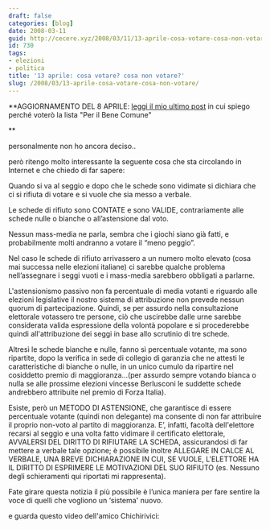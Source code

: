 ```yaml
---
draft: false
categories: [blog]
date: 2008-03-11
guid: http://cecere.xyz/2008/03/11/13-aprile-cosa-votare-cosa-non-votare/
id: 730
tags:
- elezioni
- politica
title: '13 aprile: cosa votare? cosa non votare?'
slug: /2008/03/13-aprile-cosa-votare-cosa-non-votare/
---
```


**AGGIORNAMENTO DEL 8 APRILE: [leggi il mio ultimo post](http://cecere.xyz/2008/04/08/cosa-votare-ecco-la-mia-dichiarazione-di-voto/) in cui spiego perché voterò la lista "Per il Bene Comune"
  
** 

personalmente non ho ancora deciso..
  
però ritengo molto interessante la seguente cosa che sta circolando in Internet e che chiedo di far sapere:

Quando si va al seggio e dopo che le schede sono vidimate si dichiara che ci si rifiuta di votare e si vuole che sia messo a verbale.
  
Le schede di rifiuto sono CONTATE e sono VALIDE, contrariamente alle schede nulle o bianche o all’astensione dal voto.
  
Nessun mass-media ne parla, sembra che i giochi siano già fatti, e probabilmente molti andranno a votare il “meno peggio”.
  
Nel caso le schede di rifiuto arrivassero a un numero molto elevato (cosa mai successa nelle elezioni italiane) ci sarebbe qualche problema nell’assegnare i seggi vuoti e i mass-media sarebbero obbligati a parlarne.
  
L'astensionismo passivo non fa percentuale di media votanti e riguardo alle elezioni legislative il nostro sistema di attribuzione non prevede nessun quorum di partecipazione. Quindi, se per assurdo nella consultazione elettorale votassero tre persone, ciò che uscirebbe dalle urne sarebbe considerata valida espressione della volontà popolare e si procederebbe quindi all'attribuzione dei seggi in base allo scrutinio di tre schede.
  
Altresì le schede bianche e nulle, fanno sì percentuale votante, ma sono ripartite, dopo la verifica in sede di collegio di garanzia che ne attesti le caratteristiche di bianche o nulle, in un unico cumulo da ripartire nel cosiddetto premio di maggioranza…(per assurdo sempre votando bianca o nulla se alle prossime elezioni vincesse Berlusconi le suddette schede andrebbero attribuite nel premio di Forza Italia).
  
Esiste, però un METODO DI ASTENSIONE, che garantisce di essere percentuale votante (quindi non delegante) ma consente di non far attribuire il proprio non-voto al partito di maggioranza. E’, infatti, facoltà dell'elettore recarsi al seggio e una volta fatto vidimare il certificato elettorale, AVVALERSI DEL DIRITTO DI RIFIUTARE LA SCHEDA, assicurandosi di far mettere a verbale tale opzione; è possibile inoltre ALLEGARE IN CALCE AL VERBALE, UNA BREVE DICHIARAZIONE IN CUI, SE VUOLE, L'ELETTORE HA IL DIRITTO DI ESPRIMERE LE MOTIVAZIONI DEL SUO RIFIUTO (es. Nessuno degli schieramenti qui riportati mi rappresenta).

Fate girare questa notizia il più possibile è l’unica maniera per fare sentire la voce di quelli che vogliono un &#8216;sistema' nuovo.

e guarda questo video dell'amico Chichirivici: